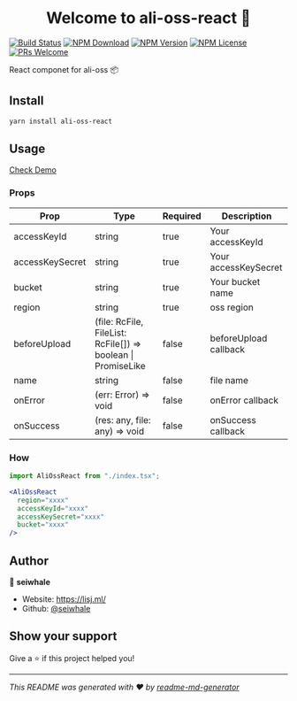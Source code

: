 <h1 align="center">Welcome to ali-oss-react 👋</h1>

[![Build Status](https://travis-ci.org/seiwhale/ali-oss-react.svg?branch=master)](https://travis-ci.org/seiwhale/ali-oss-react)
[![NPM Download](https://badgen.net/npm/dm/ali-oss-react)](https://www.npmjs.com/package/ali-oss-react)
[![NPM Version](https://badgen.net/npm/v/ali-oss-react)](https://www.npmjs.com/package/ali-oss-react)
[![NPM License](https://badgen.net/npm/license/ali-oss-react)](https://github.com/seiwhale/ali-oss-react/blob/master/LICENSE)
[![PRs Welcome](https://img.shields.io/badge/PRs-welcome-brightgreen.svg)](https://github.com/seiwhale/ali-oss-react/pulls)

React componet for ali-oss 📦

## Install

```sh
yarn install ali-oss-react
```

## Usage

[Check Demo](https://seiwhale.github.io/ali-oss-react)

### Props
| Prop	| Type	| Required	| Description | 
| -- | -- | -- | -- |
| accessKeyId	| string	| true	| Your accessKeyId | 
| accessKeySecret	| string	| true| Your accessKeySecret | 
| bucket	| string	| true | Your bucket name | 
| region	| string	| true	| oss region | 
| beforeUpload	| (file: RcFile, FileList: RcFile[]) => boolean &#124; PromiseLike<void> | false	| beforeUpload callback | 
| name	| string| false	| file name | 
| onError	| (err: Error) => void| false	| onError callback | 
| onSuccess	| (res: any, file: any) => void| false | onSuccess callback | 


### How

```jsx
import AliOssReact from "./index.tsx";

<AliOssReact
  region="xxxx"
  accessKeyId="xxxx"
  accessKeySecret="xxxx"
  bucket="xxxx"
/>
```

## Author

👤 **seiwhale**

* Website: https://lisj.ml/
* Github: [@seiwhale](https://github.com/seiwhale)

## Show your support

Give a ⭐️ if this project helped you!

***
_This README was generated with ❤️ by [readme-md-generator](https://github.com/kefranabg/readme-md-generator)_
